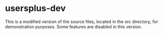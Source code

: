usersplus-dev
=============

This is a modified version of the source files, located in the src directory, for demonstration purposes. Some features are disabled in this version.
